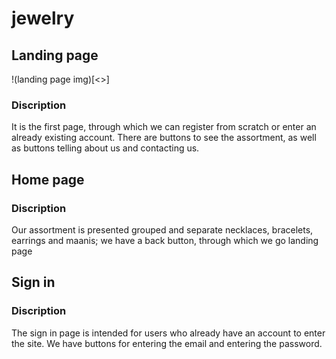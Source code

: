 # jewelry
## Landing page
!(landing page img)[<>]
### Discription
It is the first page, through which we can register from scratch or enter an already existing account. There are buttons to see the assortment, as well as buttons telling about us and contacting us.
## Home page
### Discription
Our assortment is presented grouped and separate necklaces, bracelets, earrings and maanis; we have a back button, through which we go landing page
## Sign in
### Discription
The sign in page is intended for users who already have an account to enter the site. We have buttons for entering the email and entering the password.

